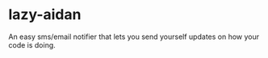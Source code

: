# lazy-aidan
An easy sms/email notifier that lets you send yourself updates on how your code is doing.
